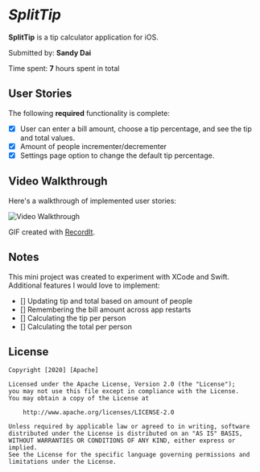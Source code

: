 # *SplitTip*

**SplitTip** is a tip calculator application for iOS.

Submitted by: **Sandy Dai**

Time spent: **7** hours spent in total

## User Stories

The following **required** functionality is complete:

* [x] User can enter a bill amount, choose a tip percentage, and see the tip and total values.
* [x] Amount of people incrementer/decrementer
* [x] Settings page option to change the default tip percentage.

## Video Walkthrough 

Here's a walkthrough of implemented user stories:

<img src='http://g.recordit.co/FwiOSFLHHu.gif' title='Video Walkthrough' width='' alt='Video Walkthrough' />

GIF created with [RecordIt](http://www.recordit.co).

## Notes
This mini project was created to experiment with XCode and Swift. 
Additional features I would love to implement: 
* [] Updating tip and total based on amount of people
* [] Remembering the bill amount across app restarts
* [] Calculating the tip per person
* [] Calculating the total per person

## License

    Copyright [2020] [Apache]

    Licensed under the Apache License, Version 2.0 (the "License");
    you may not use this file except in compliance with the License.
    You may obtain a copy of the License at

        http://www.apache.org/licenses/LICENSE-2.0

    Unless required by applicable law or agreed to in writing, software
    distributed under the License is distributed on an "AS IS" BASIS,
    WITHOUT WARRANTIES OR CONDITIONS OF ANY KIND, either express or implied.
    See the License for the specific language governing permissions and
    limitations under the License.
